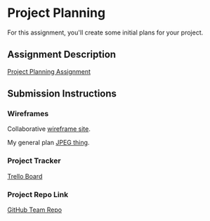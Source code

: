 # Project Planning
For this assignment, you'll create some initial plans for your project.

## Assignment Description
[Project Planning Assignment](https://education.launchcode.org/liftoff/modules/assignments/project-planning)

## Submission Instructions

### Wireframes

Collaborative [wireframe site](https://app.uizard.io/prototypes/PjWwK68v4asnvmYZ8pGg).

My general plan [JPEG thing](https://docs.google.com/document/d/1x_nOkczwqeeU3kRIj4sx_Cl8MLcKNTmTc0RkjAOs0Uk/edit).


### Project Tracker

[Trello Board](https://trello.com/b/69tSr3fF/qleanquotes)

### Project Repo Link

[GitHub Team Repo](https://github.com/Apr-23-LC-LiftOff-STL/Liftoff-Team-Christine)

